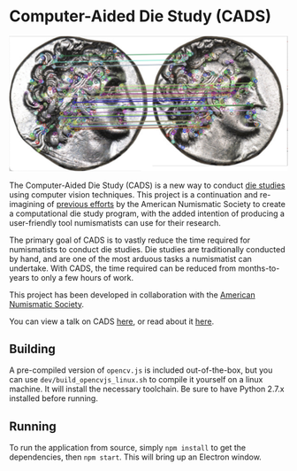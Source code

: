 # Computer-Aided Die Study (CADS)

<img src="./static/imgs/header.png" width="600">

The Computer-Aided Die Study (CADS) is a new way to conduct [die studies](https://youtu.be/VoBUVOUuvRA) using computer vision techniques. This project is a continuation and re-imagining of [previous efforts](https://numismatics.org/pocketchange/cads/) by the American Numismatic Society to create a computational die study program, with the added intention of producing a user-friendly tool numismatists can use for their research.

The primary goal of CADS is to vastly reduce the time required for numismatists to conduct die studies. Die studies are traditionally conducted by hand, and are one of the most arduous tasks a numismatist can undertake. With CADS, the time required can be reduced from months-to-years to only a few hours of work.

This project has been developed in collaboration with the [American Numismatic Society](https://numismatics.org/). 

You can view a talk on CADS [here](https://youtu.be/wF6aZdhc0wg), or read about it [here](https://digitalcommons.trinity.edu/compsci_honors/54).

## Building

A pre-compiled version of `opencv.js` is included out-of-the-box, but you can use `dev/build_opencvjs_linux.sh` to compile it yourself on a linux machine. It will install the necessary toolchain. Be sure to have Python 2.7.x installed before running.

## Running

To run the application from source, simply `npm install` to get the dependencies, then `npm start`. This will bring up an Electron window.
